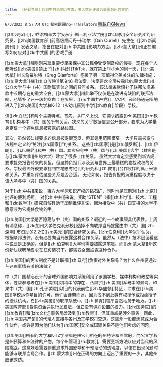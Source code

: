 ```yaml
---
title: 【秘翻在线】应对中共影响力方面，蒙大拿州正成为美国各州的典范
---
```

`6/3/2023 8:57 AM UTC 秘密翻譯組G-Translators` [轉載自GNews](https://gnews.org/articles/1354433)

[[zh:6月2日]]，乔治梅森大学安东宁·斯卡利亚法学院[[zh:国家]]安全研究所的研究员、[[zh:美国教育部]]前高级顾问丹·卡瑞尔（Dan Currell）先生在《[[zh:新闻周刊]]》发表文章，指出在应对[[zh:中共国]]影响力方面，[[zh:蒙大拿]]州正在编写如何应对[[zh:中共国]]的游戏手册

[[zh:蒙大拿]]州刚刚采取重要步骤来保护其公民免受专制政权的侵害，现在每个人都听说[[zh:美国]]禁止了[[zh:抖音]]TikTok，就在禁止TikTok的同一天，[[zh:蒙大拿]]州长詹福尔特（Greg Gianforte）签署了另一项值得全美关注的法律措施：[[zh:蒙大拿]]州[[zh:众议院]]第 946 号法案。法案要求全面披露[[zh:蒙大拿]]州公立大学与中（共）国附属实体之间的任何关系。 该法律条款填补了联邦法规条款中长期存在的重大空白。[[zh:蒙大拿]]州此举不仅仅是在改进有缺陷的联邦法规，也填补了州一级的空白：在那里，[[zh:中国共产党]]（CCP）已经畅通无阻地进入了[[zh:美国]]大学和K-12（从幼儿园到中学[[zh:教育]]阶段）学校。

该[[zh:立法]]有两个主要特点。首先，从广义上说，它要求披露[[zh:美国]][[zh:教育]]机构与中（共）国的所有关系。狭义的关乎数据信息公开部分，要求为大学量身定做一个避免信息被披露的路线图。

其次，虽然该法规要求的信息披露很宽泛，但其适用范围很窄。 大学只需披露与法规中定义的“关注[[zh:国家]]”的关系。 这些[[zh:国家]]是[[zh:俄罗斯]]、[[zh:伊朗]]、[[zh:朝鲜]]和中（共）国。其实只有中（共）国与[[zh:美国]]大学（其实是与[[zh:蒙大拿]]州的大学）建立了很多工作关系。 虽然大学肯定会感受到新法规要求提交报告带来的负担，但这种负担只涉及到与世界上最糟糕的独裁政权的关系。学校最终将被要求批判性地思考他们的研究和[[zh:教育]]合作伙伴的真正来源和关系，并重新评估这些关系是否合适。 无论如何，报告负担的沉重程度取决于该大学与中（共）国的关系。

对于[[zh:中共]]来说，西方大学是知识产权的钻石矿，同时也是压制对[[zh:北京]]批评的便利场所。 对[[zh:中共]]来说，资助“STEM”（指[[zh:科学]]、技术、工程和[[zh:数学]]）研究自然有助于压制批评言论，因为接受中（共）国支持的大学不愿意咬为它提供食物的手。

[[zh:美国]]大学是否隐藏与中（共）国的关系？最近的一个故事颇具代表性。上周有消息称，[[zh:加州大学伯克利分校]]选择不向联邦当局披露由中（共）国[[zh:深圳]]市资助的2.2亿[[zh:美元]]的联合研究关系。[[zh:伯克利]]大学似乎认为，根据联邦法律，没有必要向当局披露这种合作关系。虽然从（法律）技术层面看这种说法是正确的，但是[[zh:伯克利]]大学也需要披露这笔钱。而[[zh:蒙大拿]]州这份新法规明确要求在任何情况下，都需要全面披露这种合作。

[[zh:美国]]的宪法制度不是让联邦[[zh:政府]]负责对外关系吗？为什么各州要通过与这些事情有关的法律？

中（共）国精心设计的全球外国影响力系统利用了该国学校、媒体机构和政党等实体。这些参与者在[[zh:美国]]机构中的存在，凸显了[[zh:美国]]系统中的漏洞。如果中（共）国[[zh:孔子学院]]项目的代表前往[[zh:华盛顿]]特区，寻求在[[zh:美国]]学校运作项目的许可，他们会徒劳而返，因为找不到此类有权授予或拒绝授予的授权机构。在[[zh:美国]]的联邦系统中，[[zh:教育]]理所当然地属于地方。[[zh:美国教育部]]提供资金并执行民权法，但它没有课程设置的权力。[[zh:国务院]]的[[zh:教育]]和[[zh:文化]]事务局涉及到[[zh:教育]]，但其重点是涉外事务。因此，[[zh:中国共产党]]的代理人直接与各州及其学校打交道。这些州一般都愿意成为合作伙伴，或许是因为他们认为[[zh:国家]]安全或国际关系不是他们考虑的问题。

[[zh:美国]]所有的大学和K-12学校都是由它们所在的州特许和监管的，而公立学校是州预算和州法律的产物。每个州管理[[zh:教育]]，需要更新方法以应对当代的风险挑战。这意味着需要侧重追求外国影响和干预活动的透明度，以便在出现问题时能够与联邦当局合作。[[zh:蒙大拿]]州在正确的方向上迈出了重要的一步，其他州应该效仿。
